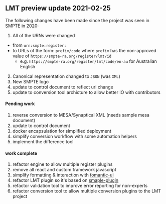 ## LMT preview update 2021-02-25

The following changes have been made since the project was seen in SMPTE in 2020:

1. All of the URNs were changed
  * from `urn:smpte:register:`
  * to URLs of the form: `prefix/code` where `prefix` has the non-approved value of `https://smpte-ra.org/register/lmt/id`
    * e.g.  `https://smpte-ra.org/register/lmt/code/en-au` for Australian English
2. Canonical representation changed to `JSON` (was `XML`)
3. New SMPTE logo
4. update to control document to reflect url change
5. update to conversion tool archicture to allow better IO with contributors

#### Pending work

1. reverse conversion to MESA/Synaptical XML (needs sample mesa document)
2. update to control document
3. docker encapsulation for simplified deployment
4. simplify conversion workflow with some automation helpers
5. implement the difference tool

#### work complete

1. refactor engine to allow multiple register plugins
2. remove all react and custom framework javascript
3. simplify formatting & interaction with [fomantic-ui](https://fomantic-ui.com)
4. refactor LMT plugin so it's based on [smaple-plugin](https://github.com/mrmxf/smpte-ra-tool-simple-registers/tree/master/registers/sample-register)
5. refactor validation tool to improve error reporting for non-experts
6. refactor conversion tool to allow multiple conversion plugins to the LMT project
